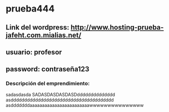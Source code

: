 # prueba444

## Link del wordpress: http://www.hosting-prueba-jafeht.com.mialias.net/

## usuario: profesor

## password: contraseña123

### Descripción del emprendimiento: 
sadasdasda
SADASDASDASDASDdddddddddddddd
asdddddddddddddddddddddddddddddddddddddd
asdddddddaaaaaaaaaaaaaaaaaaaaaaaawwwwwwwwwwwwwww

